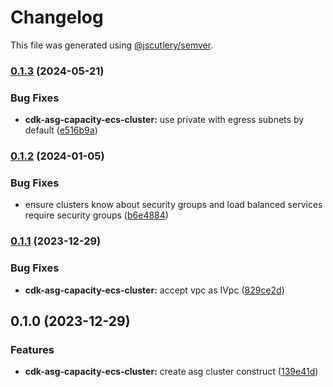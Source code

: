 # Changelog

This file was generated using [@jscutlery/semver](https://github.com/jscutlery/semver).

### [0.1.3](https://github.com/justicointeractive/ji-constructs/compare/cdk-asg-capacity-ecs-cluster-0.1.2...cdk-asg-capacity-ecs-cluster-0.1.3) (2024-05-21)


### Bug Fixes

* **cdk-asg-capacity-ecs-cluster:** use private with egress subnets by default ([e516b9a](https://github.com/justicointeractive/ji-constructs/commit/e516b9aa256a20b1bd9130efa2d650470c8173b8))

### [0.1.2](https://github.com/justicointeractive/ji-constructs/compare/cdk-asg-capacity-ecs-cluster-0.1.1...cdk-asg-capacity-ecs-cluster-0.1.2) (2024-01-05)


### Bug Fixes

* ensure clusters know about security groups and load balanced services require security groups ([b6e4884](https://github.com/justicointeractive/ji-constructs/commit/b6e4884539e15f9d5d894ae1e44babffce40a52e))

### [0.1.1](https://github.com/justicointeractive/ji-constructs/compare/cdk-asg-capacity-ecs-cluster-0.1.0...cdk-asg-capacity-ecs-cluster-0.1.1) (2023-12-29)


### Bug Fixes

* **cdk-asg-capacity-ecs-cluster:** accept vpc as IVpc ([829ce2d](https://github.com/justicointeractive/ji-constructs/commit/829ce2d5de02a6648c77eff4306da3eb0df82cde))

## 0.1.0 (2023-12-29)


### Features

* **cdk-asg-capacity-ecs-cluster:** create asg cluster construct ([139e41d](https://github.com/justicointeractive/ji-constructs/commit/139e41d107f4c9e445111f990ace65d00438e150))
